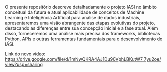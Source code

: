 O presente repositório descreve detalhadamente o projeto IASI no âmbito conceitual da futura e atual aplicabilidade de conceitos de Machine Learning e Inteligência Artificial para análise de dados industriais, apresentaremos uma visão abrangente das etapas evolutivas do projeto, destacando as diferenças entre sua concepção inicial e a fase atual. Além disso, forneceremos uma análise mais precisa dos frameworks, bibliotecas Python, APIs e outras ferramentas fundamentais para o desenvolvimento do IASI. 

Link do novo vídeo: https://drive.google.com/file/d/1mNwQKRA4AJ1Du90VphLBKutW7_7yu2oe/view?usp=sharing
